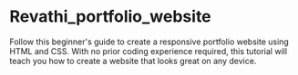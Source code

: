 # Revathi_portfolio_website
Follow this beginner's guide to create a responsive portfolio website using HTML and CSS. With no prior coding experience required, this tutorial will teach you how to create a website that looks great on any device.
